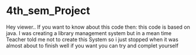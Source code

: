 # 4th_sem_Project

Hey viewer..
If you want to know about this code then:
    this code is based on java. I was creating a library management system but in a mean time Teacher told me  not to create this System 
    so i just stopped when it was almost about to finish well if you want you can try and complet yourself 
